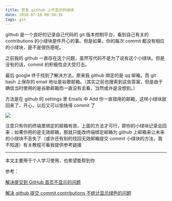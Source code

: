 ```yaml
---
title: 恢复 github 上不显示的绿块
date: 2018-07-16 00:50:39
tags: git
---
```


github 是一个良好的记录自己代码的 git 版本控制平台，看到自己有关的 contributions 的小绿块是件开心的事。但是如果，你的每次 commit 都没有相应的小绿块，是不是很伤感呢。

之前我的 github 一直存在这个问题，虽然写代码不是为了说有这个小绿块。但是没有的话，commit 的积极性会大受打击。

最后 google 终于找到了解决方法，原来我 github 绑定的是 qq 邮箱，而 git bash 上保存的 email 地址是谷歌邮箱。（其实之前也搜索到这些答案，但是由于确信当时使用的是谷歌邮箱而一直没有去看，当然或许是没想到。）

方法是在 github 的 settings 里 Emails 中 Add 你一直错用的邮箱，这样小绿块就回来了，开心，以后又可以愉快得 commit 了

![](https://upload-images.jianshu.io/upload_images/7094266-4913eaff0e17eecc.jpg?imageMogr2/auto-orient/strip%7CimageView2/2/w/1240)

注意只有你的终端里绑定的邮箱有效，上面的方法才可行，即你的小绿块记录会回来；如果你用的是无效邮箱，那就只能改终端绑定邮箱为 github 上邮箱来让未来的小绿块不丢失了（或许还有别的找回无效邮箱提交 commit 小绿块的方法，我不知道）有关教程可看我提供参考链接

---

本文主要用于个人学习使用，也希望能帮到你

参考：

[解决提交到 GitHub 首页不显示的问题](https://blog.csdn.net/Cloudox_/article/details/50284193)

[解决 github 提交 commit,contributions 不统计显示绿色的问题](https://www.cnblogs.com/dongliu/p/5782329.html)
